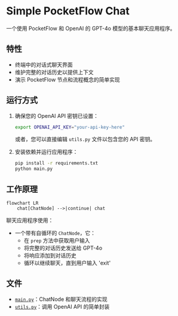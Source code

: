 #  Simple PocketFlow Chat

一个使用 PocketFlow 和 OpenAI 的 GPT-4o 模型的基本聊天应用程序。

## 特性

- 终端中的对话式聊天界面
- 维护完整的对话历史以提供上下文
- 演示 PocketFlow 节点和流程概念的简单实现

## 运行方式

1. 确保您的 OpenAI API 密钥已设置：
    ```bash
    export OPENAI_API_KEY="your-api-key-here"
    ```
    或者，您可以直接编辑 `utils.py` 文件以包含您的 API 密钥。

2. 安装依赖并运行应用程序：
    ```bash
    pip install -r requirements.txt
    python main.py
    ```

## 工作原理

```mermaid
flowchart LR
    chat[ChatNode] -->|continue| chat
```

聊天应用程序使用：
- 一个带有自循环的 `ChatNode`，它：
  - 在 `prep` 方法中获取用户输入
  - 将完整的对话历史发送给 GPT-4o
  - 将响应添加到对话历史
  - 循环以继续聊天，直到用户输入 'exit'


## 文件

- [`main.py`](./main.py)：ChatNode 和聊天流程的实现
- [`utils.py`](./utils.py)：调用 OpenAI API 的简单封装
 